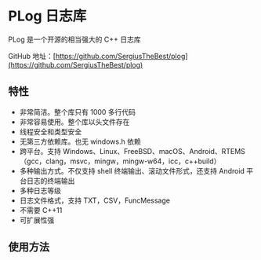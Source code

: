 # PLog 日志库

PLog 是一个开源的相当强大的 C++ 日志库

GitHub 地址：[https://github.com/SergiusTheBest/plog](https://github.com/SergiusTheBest/plog)

## 特性

- 非常简洁。整个库只有 1000 多行代码
- 非常容易使用。整个库以头文件存在
- 线程安全和类型安全
- 无第三方依赖库。也无 windows.h 依赖
- 跨平台。支持 Windows、Linux、FreeBSD、macOS、Android、RTEMS（gcc，clang，msvc，mingw，mingw-w64，icc，c++build）
- 多种输出方式。不仅支持 shell 终端输出、滚动文件形式，还支持 Android 平台日志的终端输出
- 多种日志等级
- 日志文件格式，支持 TXT，CSV，FuncMessage
- 不需要 C++11
- 可扩展性强

## 使用方法